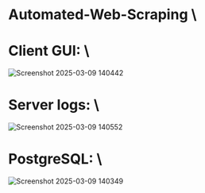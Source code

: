 # Automated-Web-Scraping \

# Client GUI: \ 
![Screenshot 2025-03-09 140442](https://github.com/user-attachments/assets/d3735462-b169-4eb0-b7d6-da726211f5a4)

# Server logs: \
![Screenshot 2025-03-09 140552](https://github.com/user-attachments/assets/5f9cea61-dd8f-43ed-8423-c777c5ec9306)

# PostgreSQL: \ 
![Screenshot 2025-03-09 140349](https://github.com/user-attachments/assets/257d3c83-0dff-473b-821f-763972fbb336)
